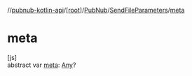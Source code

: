 //[pubnub-kotlin-api](../../../../index.md)/[[root]](../../index.md)/[PubNub](../index.md)/[SendFileParameters](index.md)/[meta](meta.md)

# meta

[js]\
abstract var [meta](meta.md): [Any](https://kotlinlang.org/api/latest/jvm/stdlib/kotlin-stdlib/kotlin/-any/index.html)?
